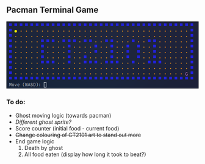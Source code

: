 ## Pacman Terminal Game

![Example of Terminal Pacman](./TERM/img/term-example.jpg)

### To do:
- Ghost moving logic (towards pacman)
- _Different ghost sprite?_
- Score counter (initial food - current food)
- ~~Change colouring of CT2101 art to stand out more~~
- End game logic
  1. Death by ghost
  2. All food eaten (display how long it took to beat?)